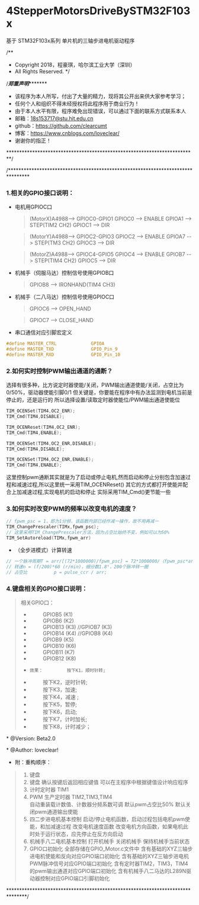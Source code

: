 # 4StepperMotorsDriveBySTM32F103x
基于 STM32F103x系列 单片机的三轴步进电机驱动程序

/**
 *  Copyright 2018，程豪琪，哈尔滨工业大学（深圳）
 *  All Rights Reserved.
 */

/*********************************郑重声明****************************************
 
 * 该程序为本人所写，付出了大量的精力，现将其公开出来供大家参考学习；
 * 任何个人和组织不得未经授权将此程序用于商业行为！
 * 由于本人水平有限，程序难免出现错误，可以通过下面的联系方式联系本人
 * 邮箱：18s153717@stu.hit.edu.cn
 * github：https://github.com/clearcumt
 * 博客：https://www.cnblogs.com/loveclear/
 * 谢谢你的指正！
 
*************************************************************************/

/********************************************************************************

### 1.相关的GPIO接口说明：  	
* 电机用GPIOC口

	> (MotorX)A4988--> GPIOC0-GPIO1
	> GPIOC0 	--> ENABLE
	> GPIOA1 	--> STEP(TIM2 CH2)
	> GPIOC1	--> DIR  
	
	> (MotorY)A4988--> GPIOC2-GPIO3
	> GPIOC2 	--> ENABLE
	> GPIOA7 	--> STEP(TM3 CH2)
	> GPIOC3	--> DIR  
	
	> (MotorZ)A4988--> GPIOC4-GPIO5
	> GPIOC4 	--> ENABLE
	> GPIOB7 	--> STEP(TIM4 CH2)
	> GPIOC5	--> DIR
	
* 机械手（伺服马达）控制信号使用GPIOB口
	> GPIOB8	--> IRONHAND(TIM4 CH3)

* 机械手（二八马达）控制信号使用GPIOC口
	> GPIOC6	--> OPEN_HAND  
	
	> GPIOC7	--> CLOSE_HAND
	
* 串口通信对应引脚宏定义
```c
#define MASTER_CTRL				GPIOA
#define MASTER_TXD 				GPIO_Pin_9
#define MASTER_RXD 				GPIO_Pin_10
```
				
### 2.如何实时控制PWM输出通道的通断？

选择有很多种，比方说定时器使能/关闭，PWM输出通道使能/关闭，占空比为0/50%，驱动器使能引脚0/1
但关键是，你要能在程序中有办法监测到电机当前是停止的，还是运行的
所以选择设置/读取定时器使能位/PWM输出通道使能位
```c	
TIM_OCENSet(TIM4,OC2_ENR);
TIM_Cmd(TIM4,DISABLE);

TIM_OCENReset(TIM4,OC2_ENR);			
TIM_Cmd(TIM4,ENABLE);

TIM_OCENSet(TIM4,OC2_ENR,DISABLE);
TIM_Cmd(TIM4,DISABLE);

TIM_OCENSet(TIM4,OC2_ENR,ENABLE);
TIM_Cmd(TIM4,ENABLE);
```	

这里控制pwm通断其实就是为了启动或停止电机,然而启动和停止分别包含加速过程和减速过程,所以这里统一采用TIM_OCENReset()
其它的方式都打开使能并配合上加减速过程,实现电机的启动和停止
实际采用TIM_Cmd()更节能一些
	
### 3.如何实时改变PWM的频率以改变电机的速度？

```c
// fpwm_psc = 1，即为1分频，该函数内部已经作减一操作，故不用再减一
TIM_ChangePrescaler(TIMx,fpwm_psc);	
// 这里采用TIM_ChangePrescaler方法，因为占空比始终不变，例如可以为50%
TIM_SetAutoreload(TIMx,fpwm_arr)		
```
* （全步进模式）计算转速

```c
// 一个脉冲周期T = arr/[(72*1000000)/fpwm_psc] = 72*1000000/（fpwm_psc*arr）(s) ,f = 1/T (Hz)
// 转速n = (f/200)*60 (r/min)，细分数1.8°，200个脉冲转一圈
// 占空比			p = pulse_ccr / arr;
```						
				

### 4.键盘相关的GPIO接口说明：

>  相关GPIO口： 
> *	&nbsp;&nbsp;&nbsp;&nbsp;&nbsp;&nbsp;&nbsp;&nbsp;				GPIOB5	(K1)
> *	&nbsp;&nbsp;&nbsp;&nbsp;&nbsp;&nbsp;&nbsp;&nbsp;				GPIOB6	(K2)				
> *	&nbsp;&nbsp;&nbsp;&nbsp;&nbsp;&nbsp;&nbsp;&nbsp;				GPIOB13 (K3)	//GPIOB7  (K3)
> *	&nbsp;&nbsp;&nbsp;&nbsp;&nbsp;&nbsp;&nbsp;&nbsp;				GPIOB14	(K4)	//GPIOB8  (K4)	
> *	&nbsp;&nbsp;&nbsp;&nbsp;&nbsp;&nbsp;&nbsp;&nbsp;				GPIOB9	(K5)
> *	&nbsp;&nbsp;&nbsp;&nbsp;&nbsp;&nbsp;&nbsp;&nbsp;				GPIOB10	(K6)
> *	&nbsp;&nbsp;&nbsp;&nbsp;&nbsp;&nbsp;&nbsp;&nbsp;				GPIOB11	(K7)
> *	&nbsp;&nbsp;&nbsp;&nbsp;&nbsp;&nbsp;&nbsp;&nbsp;				GPIOB12	(K8)
> *     效果： 		按下K1，顺时针转;
> *	&nbsp;&nbsp;&nbsp;&nbsp;&nbsp;&nbsp;&nbsp;&nbsp;	   		按下K2，逆时针转;
> *  &nbsp;&nbsp;&nbsp;&nbsp;&nbsp;&nbsp;&nbsp;&nbsp;		   			按下K3，加速;
> *	&nbsp;&nbsp;&nbsp;&nbsp;&nbsp;&nbsp;&nbsp;&nbsp;		   		按下K4，减速 ;
> *	&nbsp;&nbsp;&nbsp;&nbsp;&nbsp;&nbsp;&nbsp;&nbsp;		   		按下K5，暂停;
> *	&nbsp;&nbsp;&nbsp;&nbsp;&nbsp;&nbsp;&nbsp;&nbsp;		   		按下K6，启动;
> *	&nbsp;&nbsp;&nbsp;&nbsp;&nbsp;&nbsp;&nbsp;&nbsp;		   		按下K7，计时加长;
> *	&nbsp;&nbsp;&nbsp;&nbsp;&nbsp;&nbsp;&nbsp;&nbsp;		   		按下K8，计时减少；


\* @Version: Beta2.0  

\* @Author: loveclear!

* 附：重构顺序：

>	1. 键盘
>	1. 键盘
		确认按键后返回相应键值
		可以在主程序中根据键值设计响应程序
>	2. 计时定时器 TIM1			
>	3. PWM 生产定时器 TIM2,TIM3,TIM4			
		自动重装载计数值、计数器分频系数可调
		默认pwm占空比50%
		默认关闭pwm通道输出使能
>	4. 四二步进电机基本控制
		启动/停止电机函数，启动过程包括电机pwm使能，和加减速过程
		改变电机速度函数
		改变电机方向函数，如果电机此时处于运行状态，应先停止在反方向启动
>	5. 机械手八二电机基本控制
		打开机械手
		关闭机械手
		保持机械手当前状态
>	6. GPIO口初始化
		全部存储在GPIO_Motor.c文件中
		含有基础的XYZ三轴步进电机使能和反向对应GPIO端口初始化
		含有基础的XYZ三轴步进电机PWM脉冲信号对应GPIO端口初始化
		含有定时器TIM2，TIM3，TIM4的pwm输出通道对应GPIO端口初始化
		含有机械手八二马达的L289N驱动器控制对应GPIO端口引脚初始化
		
*******************************************************************************/